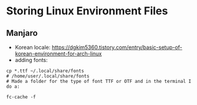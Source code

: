 # Storing Linux Environment Files
## Manjaro
- Korean locale: https://dgkim5360.tistory.com/entry/basic-setup-of-korean-environment-for-arch-linux
- adding fonts: 
```
cp *.ttf ~/.local/share/fonts
# /home/user/.local/share/fonts
# Made a folder for the type of font TTF or OTF and in the terminal I do a:

fc-cache -f
```

